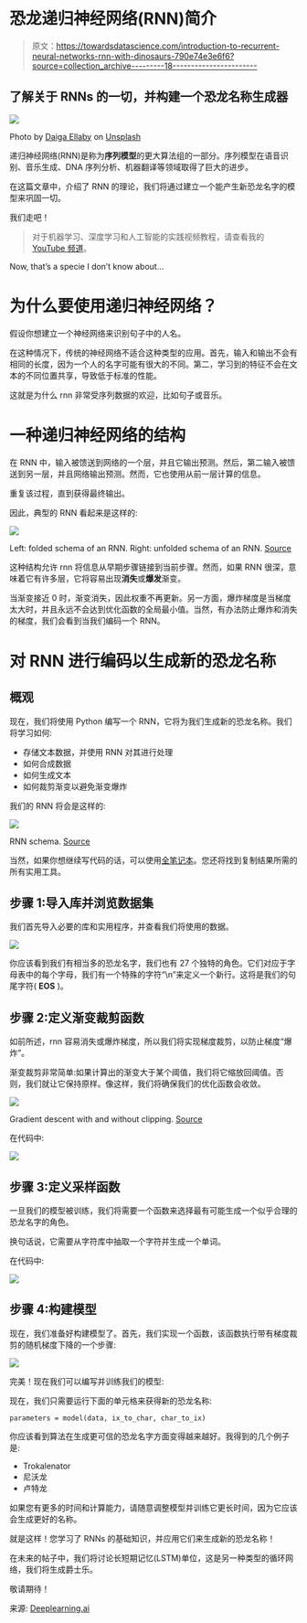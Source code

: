 # 恐龙递归神经网络(RNN)简介

> 原文：<https://towardsdatascience.com/introduction-to-recurrent-neural-networks-rnn-with-dinosaurs-790e74e3e6f6?source=collection_archive---------18----------------------->

## 了解关于 RNNs 的一切，并构建一个恐龙名称生成器

![](img/a4eed0473efbdc8d67978255ab29d97a.png)

Photo by [Daiga Ellaby](https://unsplash.com/@daiga_ellaby?utm_source=medium&utm_medium=referral) on [Unsplash](https://unsplash.com?utm_source=medium&utm_medium=referral)

递归神经网络(RNN)是称为**序列模型**的更大算法组的一部分。序列模型在语音识别、音乐生成、DNA 序列分析、机器翻译等领域取得了巨大的进步。

在这篇文章中，介绍了 RNN 的理论，我们将通过建立一个能产生新恐龙名字的模型来巩固一切。

我们走吧！

> 对于机器学习、深度学习和人工智能的实践视频教程，请查看我的 [YouTube 频道](https://www.youtube.com/channel/UC-0lpiwlftqwC7znCcF83qg?view_as=subscriber)。

Now, that’s a specie I don’t know about…

# 为什么要使用递归神经网络？

假设你想建立一个神经网络来识别句子中的人名。

在这种情况下，传统的神经网络不适合这种类型的应用。首先，输入和输出不会有相同的长度，因为一个人的名字可能有很大的不同。第二，学习到的特征不会在文本的不同位置共享，导致低于标准的性能。

这就是为什么 rnn 非常受序列数据的欢迎，比如句子或音乐。

# 一种递归神经网络的结构

在 RNN 中，输入被馈送到网络的一个层，并且它输出预测。然后，第二输入被馈送到另一层，并且网络输出预测。然而，它也使用从前一层计算的信息。

重复该过程，直到获得最终输出。

因此，典型的 RNN 看起来是这样的:

![](img/155d19e6269681c3b5f876e8ff8526bc.png)

Left: folded schema of an RNN. Right: unfolded schema of an RNN. [Source](http://www.easy-tensorflow.com/tf-tutorials/recurrent-neural-networks/vanilla-rnn-for-classification)

这种结构允许 rnn 将信息从早期步骤链接到当前步骤。然而，如果 RNN 很深，意味着它有许多层，它将容易出现**消失**或**爆发**渐变。

当渐变接近 0 时，渐变消失，因此权重不再更新。另一方面，爆炸梯度是当梯度太大时，并且永远不会达到优化函数的全局最小值。当然，有办法防止爆炸和消失的梯度，我们会看到当我们编码一个 RNN。

# 对 RNN 进行编码以生成新的恐龙名称

## 概观

现在，我们将使用 Python 编写一个 RNN，它将为我们生成新的恐龙名称。我们将学习如何:

*   存储文本数据，并使用 RNN 对其进行处理
*   如何合成数据
*   如何生成文本
*   如何裁剪渐变以避免渐变爆炸

我们的 RNN 将会是这样的:

![](img/9b3338819fbd00423d248d0f51a5c9d0.png)

RNN schema. [Source](https://www.deeplearning.ai/)

当然，如果你想继续写代码的话，可以使用[全笔记本](https://github.com/marcopeix/Deep_Learning_AI/blob/master/5.Sequence%20Models/1.Recurrent%20Neural%20Networks/Dinosoraus%20Land.ipynb)。您还将找到复制结果所需的所有实用工具。

## 步骤 1:导入库并浏览数据集

我们首先导入必要的库和实用程序，并查看我们将使用的数据。

![](img/3d764aa7c4ddc5fb99c3b33c59eb0b7a.png)

你应该看到我们有相当多的恐龙名字，我们也有 27 个独特的角色。它们对应于字母表中的每个字母，我们有一个特殊的字符“\n”来定义一个新行。这将是我们的句尾字符( **EOS** )。

## 步骤 2:定义渐变裁剪函数

如前所述，rnn 容易消失或爆炸梯度，所以我们将实现梯度裁剪，以防止梯度“爆炸”。

渐变裁剪非常简单:如果计算出的渐变大于某个阈值，我们将它缩放回阈值。否则，我们就让它保持原样。像这样，我们将确保我们的优化函数会收敛。

![](img/83685e014e12361a86f901881cc2399f.png)

Gradient descent with and without clipping. [Source](https://www.deeplearning.ai/)

在代码中:

![](img/df3b29bc905fff9ad11af6fa1bdb40bc.png)

## 步骤 3:定义采样函数

一旦我们的模型被训练，我们将需要一个函数来选择最有可能生成一个似乎合理的恐龙名字的角色。

换句话说，它需要从字符库中抽取一个字符并生成一个单词。

在代码中:

![](img/78f662a9f9a0ab9e035de557d17a967b.png)

## 步骤 4:构建模型

现在，我们准备好构建模型了。首先，我们实现一个函数，该函数执行带有梯度裁剪的随机梯度下降的一个步骤:

![](img/4d8f106eab07d673177636669e2c44cc.png)

完美！现在我们可以编写并训练我们的模型:

现在，我们只需要运行下面的单元格来获得新的恐龙名称:

```
parameters = model(data, ix_to_char, char_to_ix)
```

你应该看到算法在生成更可信的恐龙名字方面变得越来越好。我得到的几个例子是:

*   Trokalenator
*   尼沃龙
*   卢特龙

如果您有更多的时间和计算能力，请随意调整模型并训练它更长时间，因为它应该会生成更好的名称。

就是这样！您学习了 RNNs 的基础知识，并应用它们来生成新的恐龙名称！

在未来的帖子中，我们将讨论长短期记忆(LSTM)单位，这是另一种类型的循环网络，我们将生成爵士乐。

敬请期待！

来源: [Deeplearning.ai](https://www.deeplearning.ai/)